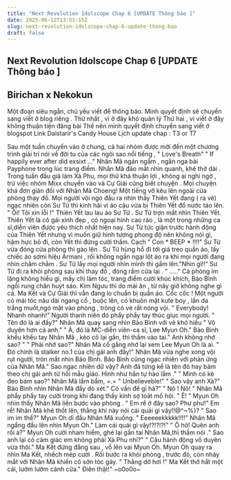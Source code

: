 ```yaml
---
title: "Next Revolution Idolscope Chap 6 [UPDATE Thông báo ]"
date: 2025-06-12T13:51:15Z
slug: next-revolution-idolscope-chap-6-update-thong-bao
draft: false
---
```


## Next Revolution Idolscope Chap 6 [UPDATE Thông báo ]

## Birichan x Nekokun

Một đoạn siêu ngắn, chủ yếu viết để thông báo.
Mình quyết định sẽ chuyển sang viết ở blog riêng .
Thứ nhất , vì ở đây khó quản lý 
Thứ hai , vì viết ở đây không thuận tiện đăng bài
Thế nên mình quyết định chuyển sang viết ở blogspot
Link Daistarir's Candy House
Lịch update chap : T3 or T7

Sau một tuần chuyển vào ở chung, cả hai nhóm được mời đến một chương trình giải trí nói về đời tu của các ngôi sao nổi tiếng , " Love's Breath"
" If happily ever after did exsixt ..." Nhân Mã ngán ngẩm , ngân nga bài Payphone trong lúc trang điểm. Nhân Mã đảo mắt nhìn quanh, khẽ thở dài . Trong tuần đầu giả làm Xà Phu, mọi thứ khá thuận lợi , không ai nghi ngờ , trừ việc nhóm Mixx chuyển vào và Cự Giải cũng biết chuyện . Mọi chuyện khá đơn giản đối với Nhân Mã
Choeng! 
Một tiếng vỡ kêu lên ngoài cửa phòng thay đồ. Mọi người vội ngó đầu ra nhìn thấy Thiên Yết đang ( ra vẻ) ngạc nhiên còn Sư Tử thì kinh hãi vì áo cậu vừa bị Thiên Yết đổ nước táo lên.
" Ôi! Tôi xin lỗi !" Thiên Yết lau lau áo Sư Tử . Sư Tử trợn mắt nhìn Thiên Yết. Thiên Yết là cô gái xinh đẹp , có ngoại hình cao ráo , là một trong những ca sĩ,diễn viên được yêu thích nhất hiện nay. Sư Tử tức giận trước hành động của Thiên Yết nhưng vì muốn giữ hình tượng phong độ nên không nói gì, hậm hực bỏ đi, còn Yết thì đứng cười thầm. 
Cạch 
" Con * BEEP * !!!!" Sư Tử vừa đóng cửa phòng thì gào lên . Sư Tử hùng hổ đi tới giá treo quần áo, lấy chiếc áo sơmi hiệu Armani , rồi không ngần ngại lột áo ra khi mọi người đang nhìn chằm chằm . Sư Tử lấy mọi người nhìn mình thì gầm lên."Nhìn gì!!"
Sư Tử đi ra khỏi phòng sau khi thay đồ , đóng rầm cửa lại .
" ....." Cả phòng im lặng không hiểu gì, mấy chị làm tóc, trang điểm cười khúc khích, Bảo Bình ngồi rung chân huýt sáo. Kim Ngưu thì do mải ăn , từ nãy giờ không nghe gì cả. Ma Kết và Cự Giải thì vẫn đang lo chuẩn bị quần áo.
Cốc cốc !
Một người có mái tóc nâu dài ngang cổ , buộc lên, có khuôn mặt kute boy , lần da trắng muốt,ngó mặt vào phòng , trông có vẻ rất nóng vội.
" Everybody! Nhanh nhanh!" Người thanh niên đó phẩy phẩy tay thúc giục mọi người.
" Tên đó là ai đấy?" Nhân Mã quay sang nhìn Bảo Bình với vẻ khó hiểu " Vô duyên hơn cả anh."
" À, đó là MC-diễn viên-ca sĩ, Lee Myun Oh." Bảo Bình khều khều tay Nhân Mã , kéo cô lại gần, thì thầm vào tai." Anh không nhớ sao? "
" Phải nhớ sao?" Nhân Mã cố gắng nhớ lại xem Lee Myun Oh là ai.
" Đó chính là stalker no.1 của chị gái anh đấy!" Nhân Mã vừa nghe xong vội rụt người, tròn mắt nhìn Bảo Bình. Bảo Bình cũng ngạc nhiên với phản ứng của Nhân Mã." Sao ngạc nhiên dữ vậy? Anh đã từng kể là tên đó hay bám theo chị gái anh từ hồi mẫu giáo. Hình như hắn tự hào lắm ."
" Mình có kẻ đeo bám sao?" Nhân Mã lẩm bẩm, =.= " Unbelieveble!"
" Sao vậy anh Xà?" Bảo Bình nhìn Nhân Mã đầy dò  xét." Có vấn đề gì hả?"
" Nô ! Nô! " Nhân Mã phẩy phẩy tay cười trong khi đang thấy kinh sợ toát mồ hôi.
" Ê! " Myun Oh nhìn thấy Nhân Mã liền bước vào phòng . " Em rể ở đây sao? Phư phư!"
Em rể! Nhân Mã khẽ thốt lên, thằng khỉ này nói cái quái gì vậy!!@^~%}?
" Sao im im thế?" Myun Oh dí đầu Nhân Mã xuống.
" Eeeeeekkkkk!!!!" Nhân Mã ngẩng đầu lên nhìn Myun Oh." Làm cái quái gì vậy!?!?!?!"
" Ô hô! Quên anh rồi à?" Myun Oh cười nham hiểm, ghé lại gần tai Nhân Mã,thì thầm nói ." Sao anh lại có cảm giác em không phải Xà Phu nhỉ?"
" Cậu hành động vô duyên vừa thôi." Ma Kết đứng đằng sau , vỗ lên vai Myun Oh. Myun Oh quay ra nhìn Ma Kết, nhếch mép cười . Rồi bước ra khỏi phòng , trước đó, còn nháy mắt với Nhân Mã khiến cô sởn tóc gáy. 
" Thằng dở hơi !" Ma Kết thở hắt một cái, lườm lườm cánh cửa." Điên thật!"
~o0o0o~